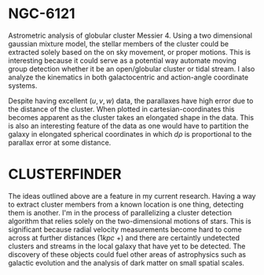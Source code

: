 # NGC-6121

Astrometric analysis of globular cluster Messier 4. Using a two dimensional gaussian mixture model, the stellar members of the cluster could be extracted solely based on the on sky movement, or proper motions. This is interesting because it could serve as a potential way automate moving group detection whether it be an open/globular cluster or tidal stream. I also analyze the kinematics in both galactocentric and action-angle coordinate systems. 

Despite having excellent $(u,v,w)$ data, the parallaxes have high error due to the distance of the cluster. When plotted in cartesian-coordinates this becomes apparent as the cluster takes an elongated shape in the data. This is also an interesting feature of the data as one would have to partition the galaxy in elongated spherical coordinates in which $d\rho$ is proportional to the parallax error at some distance. 

# CLUSTERFINDER

The ideas outlined above are a feature in my current research. Having a way to extract cluster members from a known location is one thing, detecting them is another. I'm in the process of parallelizing a cluster detection algorithm that relies solely on the two-dimensional motions of stars. This is significant because radial velocity measurements become hard to come across at further distances (1$kpc$ +) and there are certaintly undetected clusters and streams in the local galaxy that have yet to be detected. The discovery of these objects could fuel other areas of astrophysics such as galactic evolution and the analysis of dark matter on small spatial scales.

